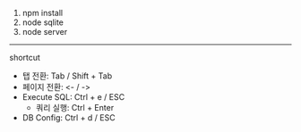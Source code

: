 1. npm install
2. node sqlite
3. node server
---
shortcut
- 탭 전환: Tab / Shift + Tab
- 페이지 전환: <- / ->
- Execute SQL: Ctrl + e / ESC
    - 쿼리 실행: Ctrl + Enter
- DB Config: Ctrl + d / ESC
